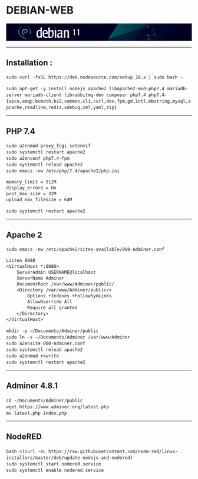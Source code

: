 #   DEBIAN-WEB
![screenshot0](IMG/debian-logo.png)  
___

##  Installation :
`sudo curl -fsSL https://deb.nodesource.com/setup_16.x | sudo bash - `  

`sudo apt-get -y install nodejs apache2 libapache2-mod-php7.4 mariadb-server mariadb-client librabbitmq-dev composer php7.4 php7.4-{apcu,amqp,bcmath,bz2,common,cli,curl,dev,fpm,gd,intl,mbstring,mysql,opcache,readline,redis,xdebug,xml,yaml,zip}`  
___

##  PHP 7.4
`sudo a2enmod proxy_fcgi setenvif`  
`sudo systemctl restart apache2`  
`sudo a2enconf php7.4-fpm`  
`sudo systemctl reload apache2`  
`sudo emacs -nw /etc/php/7.4/apache2/php.ini`

    memory_limit = 512M
    display_errors = On
    post_max_size = 32M
    upload_max_filesize = 64M
`sudo systemctl restart apache2`  
___

##  Apache 2
`sudo emacs -nw /etc/apache2/sites-available/000-Adminer.conf`

    Listen 8080
    <VirtualHost *:8080>
        ServerAdmin USERNAME@localhost
        ServerName Adminer
        DocumentRoot /var/www/Adminer/public/
        <Directory /var/www/Adminer/public/>
            Options +Indexes +FollowSymLinks
            AllowOverride All
            Require all granted
        </Directory>
    </VirtualHost> 

`mkdir -p ~/Documents/Adminer/public`  
`sudo ln -s ~/Documents/Adminer /var/www/Adminer`  
`sudo a2ensite 000-Adminer.conf`  
`sudo systemctl reload apache2`  
`sudo a2enmod rewrite`  
`sudo systemctl restart apache2`  
___

##  Adminer 4.8.1
`cd ~/Documents/Adminer/public`  
`wget https://www.adminer.org/latest.php`  
`mv latest.php index.php`
___

##  NodeRED
`bash <(curl -sL https://raw.githubusercontent.com/node-red/linux-installers/master/deb/update-nodejs-and-nodered)`  
`sudo systemctl start nodered.service`  
`sudo systemctl enable nodered.service`